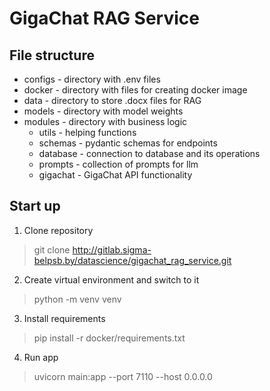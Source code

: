 # GigaChat RAG Service
## File structure

* configs - directory with .env files
* docker - directory with files for creating docker image
* data - directory to store .docx files for RAG
* models - directory with model weights
* modules - directory with business logic
    * utils - helping functions
    * schemas - pydantic schemas for endpoints
    * database - connection to database and its operations
    * prompts - collection of prompts for llm
    * gigachat - GigaChat API functionality

## Start up
1. Clone repository
> git clone http://gitlab.sigma-belpsb.by/datascience/gigachat_rag_service.git
2. Create virtual environment and switch to it
> python -m venv venv
3. Install requirements
> pip install -r docker/requirements.txt
4. Run app
> uvicorn main:app --port 7110 --host 0.0.0.0